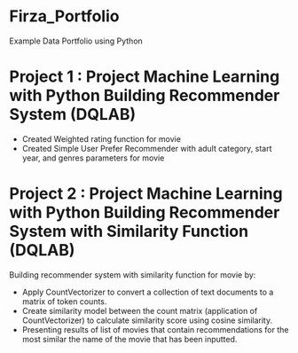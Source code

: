 # Firza_Portfolio
Example Data Portfolio using Python

# Project 1 :  Project Machine Learning with Python Building Recommender System (DQLAB)
- Created Weighted rating function for movie
- Created Simple User Prefer Recommender with adult category, start year, and genres parameters for movie

# Project 2 : Project Machine Learning with Python Building Recommender System with Similarity Function (DQLAB)
Building recommender system with similarity function for movie by:
- Apply CountVectorizer to convert a collection of text documents to a matrix of token counts.
- Create similarity model between the count matrix (application of CountVectorizer) to calculate similarity score using cosine similarity.
- Presenting results of list of movies that contain recommendations for the most similar the name of the movie that has been inputted.
